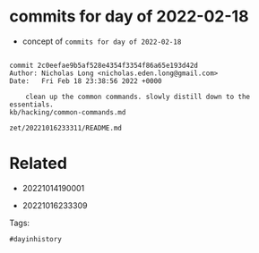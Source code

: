 # commits for day of 2022-02-18

- concept of `commits for day of 2022-02-18`

```

commit 2c0eefae9b5af528e4354f3354f86a65e193d42d
Author: Nicholas Long <nicholas.eden.long@gmail.com>
Date:   Fri Feb 18 23:38:56 2022 +0000

    clean up the common commands. slowly distill down to the essentials.
kb/hacking/common-commands.md
```

` zet/20221016233311/README.md `

# Related

- 20221014190001

- 20221016233309

Tags:

    #dayinhistory
